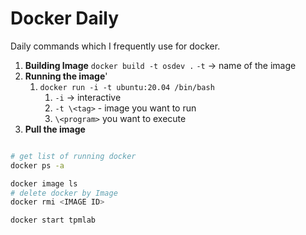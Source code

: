 # Docker Daily

Daily commands which I frequently use for docker.

1. **Building Image** 
	`docker build -t osdev .`
	`-t` -> name of the image
1. **Running the image**'
	1. `docker run -i -t ubuntu:20.04 /bin/bash`
		1. `-i` -> interactive
		2. `-t \<tag>` - image you want to run
		3. `\<program>` you want to execute
2. **Pull the image**

```bash

# get list of running docker
docker ps -a

docker image ls
# delete docker by Image
docker rmi <IMAGE ID>

docker start tpmlab
```